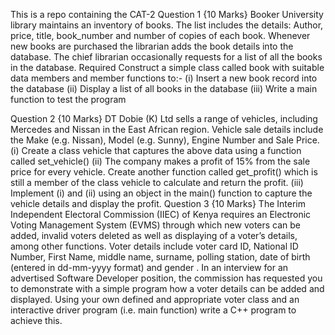 This is a repo containing the CAT-2
Question 1 {10 Marks}
Booker University library maintains an inventory of books. The list includes the details: Author, price, title,
book_number and number of copies of each book. Whenever new books are purchased the librarian adds the book
details into the database. The chief librarian occasionally requests for a list of all the books in the database.
Required
Construct a simple class called book with suitable data members and member functions to:-
(i) Insert a new book record into the database
(ii) Display a list of all books in the database
(iii) Write a main function to test the program

Question 2 {10 Marks}
DT Dobie (K) Ltd sells a range of vehicles, including Mercedes and Nissan in the East African region. Vehicle sale
details include the Make (e.g. Nissan), Model (e.g. Sunny), Engine Number and Sale Price.
(i) Create a class vehicle that captures the above data using a function called set_vehicle()
(ii) The company makes a profit of 15% from the sale price for every vehicle. Create another function called
get_profit() which is still a member of the class vehicle to calculate and return the profit.
(iii) Implement (i) and (ii) using an object in the main() function to capture the vehicle details and display the profit.
Question 3 {10 Marks}
The Interim Independent Electoral Commission (IIEC) of Kenya requires an Electronic Voting Management System
(EVMS) through which new voters can be added, invalid voters deleted as well as displaying of a voter’s details, among
other functions.
Voter details include voter card ID, National ID Number, First Name, middle name, surname, polling station, date of
birth (entered in dd-mm-yyyy format) and gender .
In an interview for an advertised Software Developer position, the commission has requested you to demonstrate with
a simple program how a voter details can be added and displayed. Using your own defined and appropriate voter class
and an interactive driver program (i.e. main function) write a C++ program to achieve this.
